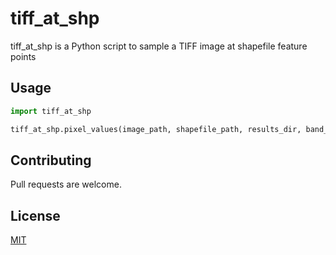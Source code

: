 # tiff_at_shp

tiff_at_shp is a Python script to sample a TIFF image
at shapefile feature points

## Usage

```python
import tiff_at_shp

tiff_at_shp.pixel_values(image_path, shapefile_path, results_dir, band_names) # get tiff values at all features in shp
```

## Contributing
Pull requests are welcome.

## License
[MIT](https://choosealicense.com/licenses/mit/)
